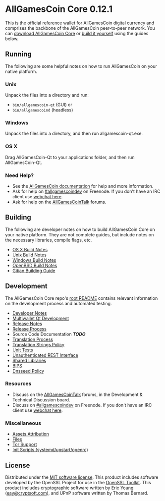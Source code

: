 AllGamesCoin Core 0.12.1
=====================

This is the official reference wallet for AllGamesCoin digital currency and comprises the backbone of the AllGamesCoin peer-to-peer network. You can [download AllGamesCoin Core](https://www.allgamescoin.org/downloads/) or [build it yourself](#building) using the guides below.

Running
---------------------
The following are some helpful notes on how to run AllGamesCoin on your native platform.

### Unix

Unpack the files into a directory and run:

- `bin/allgamescoin-qt` (GUI) or
- `bin/allgamescoind` (headless)

### Windows

Unpack the files into a directory, and then run allgamescoin-qt.exe.

### OS X

Drag AllGamesCoin-Qt to your applications folder, and then run AllGamesCoin-Qt.

### Need Help?

* See the [AllGamesCoin documentation](https://allgamescoindev.atlassian.net/wiki/display/DOC)
for help and more information.
* Ask for help on [#allgamescoindev](http://webchat.freenode.net?channels=allgamescoindev) on Freenode. If you don't have an IRC client use [webchat here](http://webchat.freenode.net?channels=allgamescoindev).
* Ask for help on the [AllGamesCoinTalk](https://allgamescointalk.org/) forums.

Building
---------------------
The following are developer notes on how to build AllGamesCoin Core on your native platform. They are not complete guides, but include notes on the necessary libraries, compile flags, etc.

- [OS X Build Notes](build-osx.md)
- [Unix Build Notes](build-unix.md)
- [Windows Build Notes](build-windows.md)
- [OpenBSD Build Notes](build-openbsd.md)
- [Gitian Building Guide](gitian-building.md)

Development
---------------------
The AllGamesCoin Core repo's [root README](/README.md) contains relevant information on the development process and automated testing.

- [Developer Notes](developer-notes.md)
- [Multiwallet Qt Development](multiwallet-qt.md)
- [Release Notes](release-notes.md)
- [Release Process](release-process.md)
- Source Code Documentation ***TODO***
- [Translation Process](translation_process.md)
- [Translation Strings Policy](translation_strings_policy.md)
- [Unit Tests](unit-tests.md)
- [Unauthenticated REST Interface](REST-interface.md)
- [Shared Libraries](shared-libraries.md)
- [BIPS](bips.md)
- [Dnsseed Policy](dnsseed-policy.md)

### Resources
* Discuss on the [AllGamesCoinTalk](https://allgamescointalk.org/) forums, in the Development & Technical Discussion board.
* Discuss on [#allgamescoindev](http://webchat.freenode.net/?channels=allgamescoindev) on Freenode. If you don't have an IRC client use [webchat here](http://webchat.freenode.net/?channels=allgamescoindev).

### Miscellaneous
- [Assets Attribution](assets-attribution.md)
- [Files](files.md)
- [Tor Support](tor.md)
- [Init Scripts (systemd/upstart/openrc)](init.md)

License
---------------------
Distributed under the [MIT software license](http://www.opensource.org/licenses/mit-license.php).
This product includes software developed by the OpenSSL Project for use in the [OpenSSL Toolkit](https://www.openssl.org/). This product includes
cryptographic software written by Eric Young ([eay@cryptsoft.com](mailto:eay@cryptsoft.com)), and UPnP software written by Thomas Bernard.
